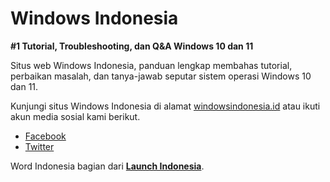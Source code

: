 # Windows Indonesia

**#1 Tutorial, Troubleshooting, dan Q&A Windows 10 dan 11**

Situs web Windows Indonesia, panduan lengkap membahas tutorial, perbaikan masalah, dan tanya-jawab seputar sistem operasi Windows 10 dan 11.

Kunjungi situs Windows Indonesia di alamat [windowsindonesia.id](https://windowsindonesia.id) atau ikuti akun media sosial kami berikut.

- [Facebook](https://www.facebook.com/windowsindonesia.id)
- [Twitter](https://twitter.com/windowsidn)

Word Indonesia bagian dari [**Launch Indonesia**](https://www.youtube.com/channel/UCxNKZsgtxVGnzcqjNd7ZFFQ).
